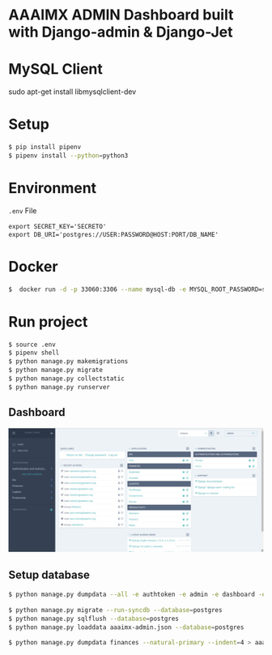 # AAAIMX ADMIN Dashboard built with Django-admin & Django-Jet



# MySQL Client
sudo apt-get install libmysqlclient-dev

# Setup
``` bash
$ pip install pipenv
$ pipenv install --python=python3
```

# Environment

`.env` File
```
export SECRET_KEY='SECRETO'
export DB_URI='postgres://USER:PASSWORD@HOST:PORT/DB_NAME'
```

# Docker 
```bash
$  docker run -d -p 33060:3306 --name mysql-db -e MYSQL_ROOT_PASSWORD=secret mysql --default-authentication-plugin=mysql_native_password
```

# Run project

```bash
$ source .env
$ pipenv shell
$ python manage.py makemigrations
$ python manage.py migrate
$ python manage.py collectstatic
$ python manage.py runserver
```

## Dashboard

![](./ss.jpeg)


## Setup database

```bash
$ python manage.py dumpdata --all -e authtoken -e admin -e dashboard -e sessions --natural-primary --indent=4 > aaaimx-admin.json
```

```bash
$ python manage.py migrate --run-syncdb --database=postgres
$ python manage.py sqlflush --database=postgres
$ python manage.py loaddata aaaimx-admin.json --database=postgres
```

```bash
$ python manage.py dumpdata finances --natural-primary --indent=4 > aaaimx-finances.json
```